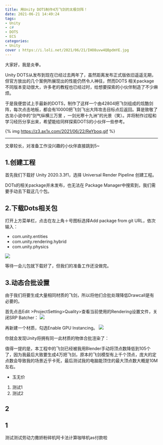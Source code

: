 ```yaml
---
title: 用Unity DOTS制作4万飞剑的太极剑阵！
date: 2021-06-21 14:49:24
tags: 
- Unity
- c# 
- DOTS
- ECS 
categories:
- Unity 
cover : https://i.loli.net/2021/06/21/IHO8uvw4QBpdmYE.jpg
---
```


大家好，我是炎拳。

Unity DOTS从发布到现在已经过去两年了，虽然距离发布正式版依旧遥遥无期，但官方放出的几个案例所展现出的性能仍然令人神往，然而DOTS 相关package不同版本变动很大，许多老的教程也已经过时，给想要探索的小伙伴制造了不少麻烦。

于是我便尝试上手最新的DOTS，制作了这样一个由42804把飞剑组成的炫酷剑阵，每次点击地板，都会有10000把飞剑飞出大阵攻击目标点后返回。算是致敬了古龙小说中的“剑气纵横三万里 ，一剑光寒十九洲”的光景（笑）。并将制作过程和学习经历分享出来，希望能给同样探索DOTS的小伙伴一些参考。

{% img https://z3.ax1x.com/2021/06/22/ReYboq.gif %}

---

文章较长，对准备工作没兴趣的小伙伴直接跳到5~

## 1.创建工程

首先我们下载好 Unity 2020.3.3f1，选择 Universal Render Pipeline 创建工程。

DOTs的相关package并未发布，也无法在 Package Manager中搜索到，我们需要手动去下载这几个包。

## 2.下载Dots相关包

打开上方菜单栏，点击在左上角＋号图标选择Add package from git URL，依次输入：
+ com.unity.entities
+ com.unity.rendering.hybrid
+ com.unity.physics

![](3.png)

等待一会儿包就下载好了，但我们的准备工作还没做完。

## 3.动态合批设置

由于我们将要生成大量相同材质的飞剑，所以将他们合批处理降低Drawcall是有必要的。

首先点击Edit >ProjectSetting>Quality>查看当前使用的Rendering设置文件，关闭SRP Batcher：
![](4.png)

再新建一个材质，勾选Enable GPU Instancing。
![](5.png)

你就会发现Unity将拥有同一此材质的物体合批渲染了：


值得一提的是，本工程中的飞剑已经被我用Blender手动将顶点数降低到105个了，因为我最后大致要生成4万把飞剑，原本的飞剑模型有上千个顶点，庞大的定点数会导致我的场景近乎卡死，最后测试我的电脑能顶住的最大顶点数大概是10M左右。

+ 玉无价

1. 测试1 
2. 测试2 

## 2


## 1 
测试测试劳动力撒娇粉碎机阿卡法计算咖啡机as付款啦









